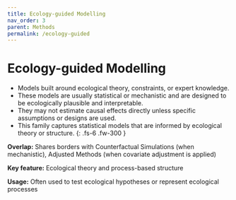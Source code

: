 ```yaml
---
title: Ecology-guided Modelling
nav_order: 3
parent: Methods
permalink: /ecology-guided
---
```


# Ecology-guided Modelling

 - Models built around ecological theory, constraints, or expert knowledge.
 - These models are usually statistical or mechanistic and are designed to be ecologically plausible and interpretable.
 - They may not estimate causal effects directly unless specific assumptions or designs are used.
 - This family captures statistical models that are informed by ecological theory or structure.
{: .fs-6 .fw-300 }

**Overlap:**
Shares borders with Counterfactual Simulations (when mechanistic), Adjusted Methods (when covariate adjustment is applied)

**Key feature:**
Ecological theory and process-based structure

**Usage:**
Often used to test ecological hypotheses or represent ecological processes